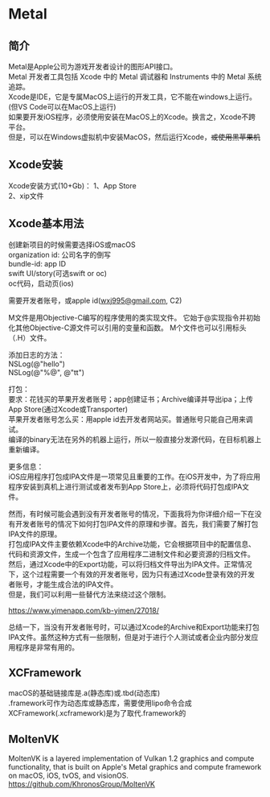 # Metal
## 简介
Metal是Apple公司为游戏开发者设计的图形API接口。  
Metal 开发者工具包括 Xcode 中的 Metal 调试器和 Instruments 中的 Metal 系统追踪。  
Xcode是IDE，它是专属MacOS上运行的开发工具，它不能在windows上运行。(但VS Code可以在MacOS上运行)  
如果要开发iOS程序，必须使用安装在MacOS上的Xcode。换言之，Xcode不跨平台。  
但是，可以在Windows虚拟机中安装MacOS，然后运行Xcode，~~或使用黑苹果机~~  

## Xcode安装
Xcode安装方式(10+Gb)：
1、App Store  
2、xip文件  

## Xcode基本用法
创建新项目的时候需要选择iOS或macOS  
organization id: 公司名字的倒写  
bundle-id: app ID  
swift UI/story(可选swift or oc)  
oc代码，启动页(ios)  

需要开发者账号，或apple id(wxj995@gmail.com, C2)  

M文件是用Objective-C编写的程序使用的类实现文件。 它始于@实现指令并初始化其他Objective-C源文件可以引用的变量和函数。 M个文件也可以引用标头（.H）文件。  

添加日志的方法：  
NSLog(@"hello")  
NSLog(@"%@", @"tt")  

打包：  
要求：花钱买的苹果开发者账号；app创建证书；Archive编译并导出ipa；上传App Store(通过Xcode或Transporter)  
苹果开发者账号怎么买：用apple id去开发者网站买。普通账号只能自己用来调试。  
编译的binary无法在另外的机器上运行，所以一般直接分发源代码，在目标机器上重新编译。  

更多信息：  
iOS应用程序打包成IPA文件是一项常见且重要的工作。在iOS开发中，为了将应用程序安装到真机上进行测试或者发布到App Store上，必须将代码打包成IPA文件。  

然而，有时候可能会遇到没有开发者账号的情况，下面我将为你详细介绍一下在没有开发者账号的情况下如何打包IPA文件的原理和步骤。首先，我们需要了解打包IPA文件的原理。  
打包成IPA文件主要依赖Xcode中的Archive功能，它会根据项目中的配置信息、代码和资源文件，生成一个包含了应用程序二进制文件和必要资源的归档文件。  
然后，通过Xcode中的Export功能，可以将归档文件导出为IPA文件。正常情况下，这个过程需要一个有效的开发者账号，因为只有通过Xcode登录有效的开发者账号，才能生成合法的IPA文件。  
但是，我们可以利用一些替代方法来绕过这个限制。  

https://www.yimenapp.com/kb-yimen/27018/  

总结一下，当没有开发者账号时，可以通过Xcode的Archive和Export功能来打包IPA文件。虽然这种方式有一些限制，但是对于进行个人测试或者企业内部分发应用程序是非常有用的。   

## XCFramework  
macOS的基础链接库是.a(静态库)或.tbd(动态库)  
.framework可作为动态库或静态库，需要使用lipo命令合成  
XCFramework(.xcframework)是为了取代.framework的  

## MoltenVK
MoltenVK is a layered implementation of Vulkan 1.2 graphics and compute functionality, that is built on Apple's Metal graphics and compute framework on macOS, iOS, tvOS, and visionOS.  
https://github.com/KhronosGroup/MoltenVK  



